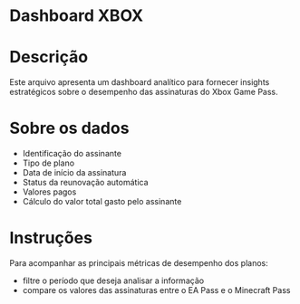 
# Dashboard XBOX 

# Descrição

Este arquivo apresenta um dashboard analítico para fornecer insights estratégicos sobre o desempenho das assinaturas do Xbox Game Pass.

# Sobre os dados

- Identificação do assinante
- Tipo de plano
- Data de início da assinatura 
- Status da reunovação automática
- Valores pagos
- Cálculo do valor total gasto pelo assinante

# Instruções

Para acompanhar as principais métricas de desempenho dos planos:
- filtre o período que deseja analisar a informação
- compare os valores das assinaturas entre o EA Pass e o Minecraft Pass
